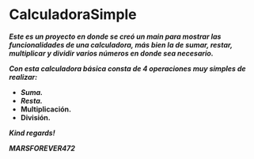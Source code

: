 # CalculadoraSimple

**_Este es un proyecto en donde se creó un main para mostrar las funcionalidades de una calculadora, más bien la de sumar, restar, multiplicar y dividir varios números en donde sea necesario._**

**_Con esta calculadora básica consta de 4 operaciones muy simples de realizar:_**

- **_Suma._**
- **_Resta._**
- **Multiplicación.**
- **División.**

**_Kind regards!_**

***MARSFOREVER472***
